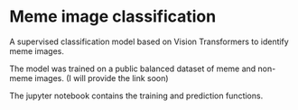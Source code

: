
# Meme image classification

A supervised classification model based on Vision Transformers to identify meme images. 

The model was trained on a public balanced dataset of meme and non-meme images. (I will provide the link soon)

The jupyter notebook contains the training and prediction functions. 
